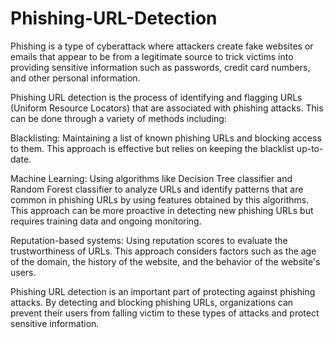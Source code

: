 # Phishing-URL-Detection
Phishing is a type of cyberattack where attackers create fake websites or emails that appear to be from a legitimate source to trick victims into providing sensitive information such as passwords, credit card numbers, and other personal information.

Phishing URL detection is the process of identifying and flagging URLs (Uniform Resource Locators) that are associated with phishing attacks. This can be done through a variety of methods including:

Blacklisting:
      Maintaining a list of known phishing URLs and blocking access to them. This approach is effective but relies on keeping the blacklist up-to-date.

Machine Learning: 
      Using algorithms like Decision Tree classifier and Random Forest classifier to analyze URLs and identify patterns that are common in phishing URLs by using features obtained by this algorithms. This approach can be more proactive in detecting new phishing URLs but requires training data and ongoing monitoring.

Reputation-based systems: 
      Using reputation scores to evaluate the trustworthiness of URLs. This approach considers factors such as the age of the domain, the history of the website, and the behavior of the website's users.

Phishing URL detection is an important part of protecting against phishing attacks. By detecting and blocking phishing URLs, organizations can prevent their users from falling victim to these types of attacks and protect sensitive information.
